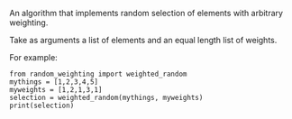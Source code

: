 An algorithm that implements random selection of elements with arbitrary weighting.

Take as arguments a list of elements and an equal length list of weights.

For example:
```
from random_weighting import weighted_random
mythings = [1,2,3,4,5]
myweights = [1,2,1,3,1]
selection = weighted_random(mythings, myweights)
print(selection)
```